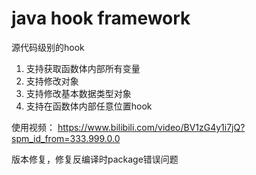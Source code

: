 # java hook framework
源代码级别的hook

1. 支持获取函数体内部所有变量
2. 支持修改对象
3. 支持修改基本数据类型对象
4. 支持在函数体内部任意位置hook

使用视频：
https://www.bilibili.com/video/BV1zG4y1i7jQ?spm_id_from=333.999.0.0

版本修复，修复反编译时package错误问题